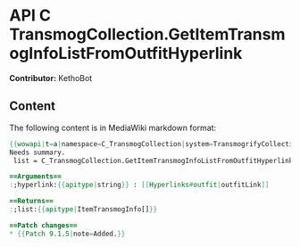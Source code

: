 # API C TransmogCollection.GetItemTransmogInfoListFromOutfitHyperlink

**Contributor:** KethoBot

## Content

The following content is in MediaWiki markdown format:

```mediawiki
{{wowapi|t=a|namespace=C_TransmogCollection|system=TransmogrifyCollection}}
Needs summary.
 list = C_TransmogCollection.GetItemTransmogInfoListFromOutfitHyperlink(hyperlink)

==Arguments==
:;hyperlink:{{apitype|string}} : [[Hyperlinks#outfit|outfitLink]]

==Returns==
:;list:{{apitype|ItemTransmogInfo[]}}

==Patch changes==
* {{Patch 9.1.5|note=Added.}}
```